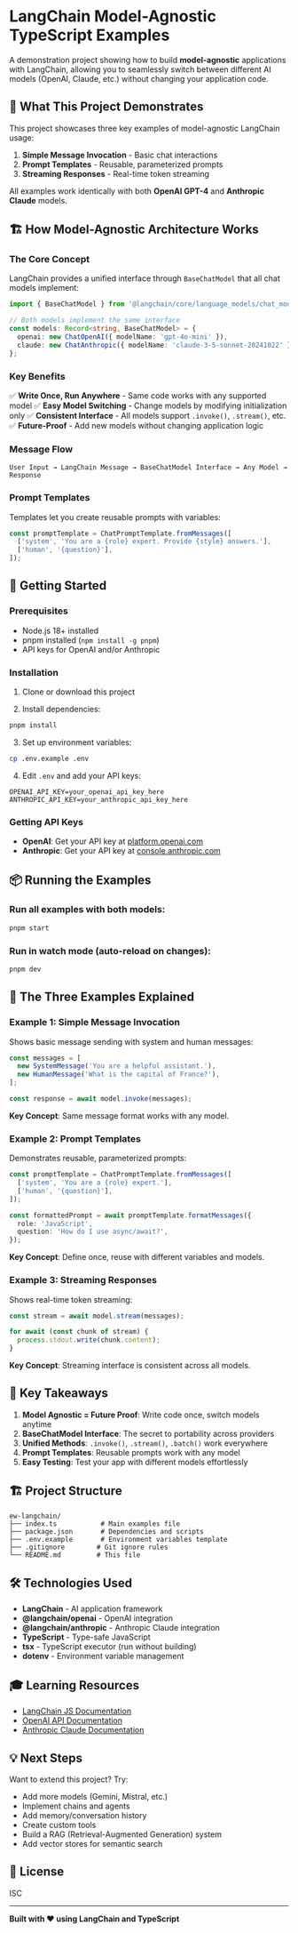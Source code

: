 # LangChain Model-Agnostic TypeScript Examples

A demonstration project showing how to build **model-agnostic** applications with LangChain, allowing you to seamlessly switch between different AI models (OpenAI, Claude, etc.) without changing your application code.

## 🎯 What This Project Demonstrates

This project showcases three key examples of model-agnostic LangChain usage:

1. **Simple Message Invocation** - Basic chat interactions
2. **Prompt Templates** - Reusable, parameterized prompts
3. **Streaming Responses** - Real-time token streaming

All examples work identically with both **OpenAI GPT-4** and **Anthropic Claude** models.

## 🏗️ How Model-Agnostic Architecture Works

### The Core Concept

LangChain provides a unified interface through `BaseChatModel` that all chat models implement:

```typescript
import { BaseChatModel } from '@langchain/core/language_models/chat_models';

// Both models implement the same interface
const models: Record<string, BaseChatModel> = {
  openai: new ChatOpenAI({ modelName: 'gpt-4o-mini' }),
  claude: new ChatAnthropic({ modelName: 'claude-3-5-sonnet-20241022' }),
};
```

### Key Benefits

✅ **Write Once, Run Anywhere** - Same code works with any supported model
✅ **Easy Model Switching** - Change models by modifying initialization only
✅ **Consistent Interface** - All models support `.invoke()`, `.stream()`, etc.
✅ **Future-Proof** - Add new models without changing application logic

### Message Flow

```
User Input → LangChain Message → BaseChatModel Interface → Any Model → Response
```

### Prompt Templates

Templates let you create reusable prompts with variables:

```typescript
const promptTemplate = ChatPromptTemplate.fromMessages([
  ['system', 'You are a {role} expert. Provide {style} answers.'],
  ['human', '{question}'],
]);
```

## 🚀 Getting Started

### Prerequisites

- Node.js 18+ installed
- pnpm installed (`npm install -g pnpm`)
- API keys for OpenAI and/or Anthropic

### Installation

1. Clone or download this project

2. Install dependencies:
```bash
pnpm install
```

3. Set up environment variables:
```bash
cp .env.example .env
```

4. Edit `.env` and add your API keys:
```env
OPENAI_API_KEY=your_openai_api_key_here
ANTHROPIC_API_KEY=your_anthropic_api_key_here
```

### Getting API Keys

- **OpenAI**: Get your API key at [platform.openai.com](https://platform.openai.com/api-keys)
- **Anthropic**: Get your API key at [console.anthropic.com](https://console.anthropic.com/)

## 📦 Running the Examples

### Run all examples with both models:
```bash
pnpm start
```

### Run in watch mode (auto-reload on changes):
```bash
pnpm dev
```

## 📝 The Three Examples Explained

### Example 1: Simple Message Invocation

Shows basic message sending with system and human messages:

```typescript
const messages = [
  new SystemMessage('You are a helpful assistant.'),
  new HumanMessage('What is the capital of France?'),
];

const response = await model.invoke(messages);
```

**Key Concept**: Same message format works with any model.

### Example 2: Prompt Templates

Demonstrates reusable, parameterized prompts:

```typescript
const promptTemplate = ChatPromptTemplate.fromMessages([
  ['system', 'You are a {role} expert.'],
  ['human', '{question}'],
]);

const formattedPrompt = await promptTemplate.formatMessages({
  role: 'JavaScript',
  question: 'How do I use async/await?',
});
```

**Key Concept**: Define once, reuse with different variables and models.

### Example 3: Streaming Responses

Shows real-time token streaming:

```typescript
const stream = await model.stream(messages);

for await (const chunk of stream) {
  process.stdout.write(chunk.content);
}
```

**Key Concept**: Streaming interface is consistent across all models.

## 🔑 Key Takeaways

1. **Model Agnostic = Future Proof**: Write code once, switch models anytime
2. **BaseChatModel Interface**: The secret to portability across providers
3. **Unified Methods**: `.invoke()`, `.stream()`, `.batch()` work everywhere
4. **Prompt Templates**: Reusable prompts work with any model
5. **Easy Testing**: Test your app with different models effortlessly

## 🏗️ Project Structure

```
ew-langchain/
├── index.ts           # Main examples file
├── package.json       # Dependencies and scripts
├── .env.example       # Environment variables template
├── .gitignore        # Git ignore rules
└── README.md         # This file
```

## 🛠️ Technologies Used

- **LangChain** - AI application framework
- **@langchain/openai** - OpenAI integration
- **@langchain/anthropic** - Anthropic Claude integration
- **TypeScript** - Type-safe JavaScript
- **tsx** - TypeScript executor (run without building)
- **dotenv** - Environment variable management

## 🎓 Learning Resources

- [LangChain JS Documentation](https://js.langchain.com/)
- [OpenAI API Documentation](https://platform.openai.com/docs)
- [Anthropic Claude Documentation](https://docs.anthropic.com/)

## 💡 Next Steps

Want to extend this project? Try:

- Add more models (Gemini, Mistral, etc.)
- Implement chains and agents
- Add memory/conversation history
- Create custom tools
- Build a RAG (Retrieval-Augmented Generation) system
- Add vector stores for semantic search

## 📄 License

ISC

---

**Built with ❤️ using LangChain and TypeScript**
